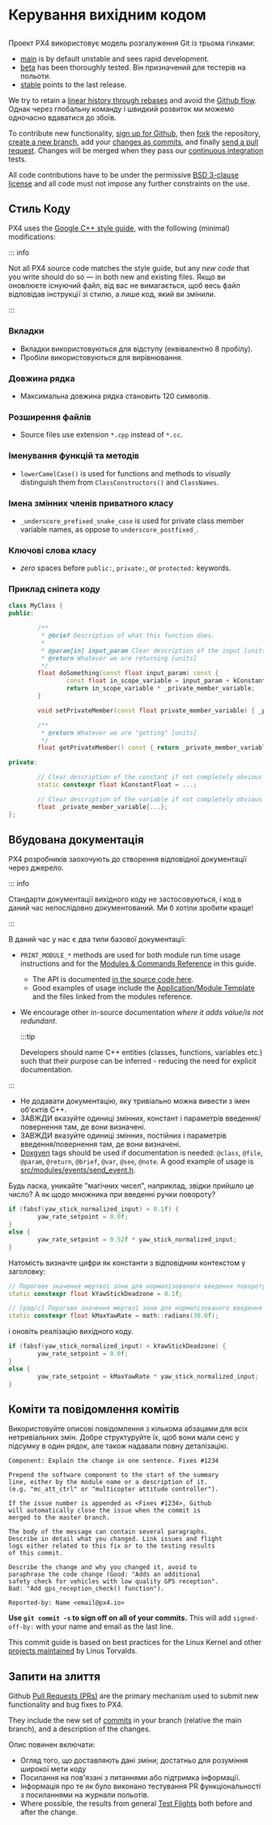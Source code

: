 # Керування вихідним кодом

##

Проект PX4 використовує модель розгалуження Git із трьома гілками:

- [main](https://github.com/PX4/PX4-Autopilot/tree/main) is by default unstable and sees rapid development.
- [beta](https://github.com/PX4/PX4-Autopilot/tree/beta) has been thoroughly tested. Він призначений для тестерів на польоти.
- [stable](https://github.com/PX4/PX4-Autopilot/tree/stable) points to the last release.

We try to retain a [linear history through rebases](https://www.atlassian.com/git/tutorials/rewriting-history) and avoid the [Github flow](https://docs.github.com/en/get-started/quickstart/github-flow).
Однак через глобальну команду і швидкий розвиток ми можемо одночасно вдаватися до збоїв.

To contribute new functionality, [sign up for Github](https://docs.github.com/en/get-started/signing-up-for-github/signing-up-for-a-new-github-account), then [fork](https://docs.github.com/en/get-started/quickstart/fork-a-repo) the repository, [create a new branch](https://docs.github.com/en/pull-requests/collaborating-with-pull-requests/proposing-changes-to-your-work-with-pull-requests/creating-and-deleting-branches-within-your-repository), add your [changes as commits](#commits-and-commit-messages), and finally [send a pull request](#pull-requests).
Changes will be merged when they pass our [continuous integration](https://en.wikipedia.org/wiki/Continuous_integration) tests.

All code contributions have to be under the permissive [BSD 3-clause license](https://opensource.org/license/BSD-3-Clause) and all code must not impose any further constraints on the use.

## Стиль Коду

PX4 uses the [Google C++ style guide](https://google.github.io/styleguide/cppguide.html), with the following (minimal) modifications:

::: info

Not all PX4 source code matches the style guide, but any _new code_ that you write should do so — in both new and existing files.
Якщо ви оновлюєте існуючий файл, від вас не вимагається, щоб весь файл відповідав інструкції зі стилю, а лише код, який ви змінили.

:::

### Вкладки

- Вкладки використовуються для відступу (еквівалентно 8 пробілу).
- Пробіли використовуються для вирівнювання.

### Довжина рядка

- Максимальна довжина рядка становить 120 символів.

### Розширення файлів

- Source files use extension `*.cpp` instead of `*.cc`.

### Іменування  функцій та методів

- `lowerCamelCase()` is used for functions and methods to _visually_ distinguish them from `ClassConstructors()` and `ClassNames`.

### Імена змінних членів приватного класу

- `_underscore_prefixed_snake_case` is used for private class member variable names, as oppose to `underscore_postfixed_`.

### Ключові слова класу

- _zero_ spaces before `public:`, `private:`, or `protected:` keywords.

### Приклад сніпета коду

```cpp
class MyClass {
public:

        /**
         * @brief Description of what this function does.
         *
         * @param[in] input_param Clear description of the input [units]
         * @return Whatever we are returning [units]
         */
        float doSomething(const float input_param) const {
                const float in_scope_variable = input_param + kConstantFloat;
                return in_scope_variable * _private_member_variable;
        }

        void setPrivateMember(const float private_member_variable) { _private_member_variable = private_member_variable; }

        /**
         * @return Whatever we are "getting" [units]
         */
        float getPrivateMember() const { return _private_member_variable; }

private:

        // Clear description of the constant if not completely obvious from the name [units]
        static constexpr float kConstantFloat = ...;

        // Clear description of the variable if not completely obvious from the name [units]
        float _private_member_variable{...};
};
```

## Вбудована документація

PX4 розробників заохочують до створення відповідної документації через джерело.

::: info

Стандарти документації вихідного коду не застосовуються, і код в даний час непослідовно документований.
Ми б хотіли зробити краще!

:::

В даний час у нас є два типи базової документації:

- `PRINT_MODULE_*` methods are used for both module run time usage instructions and for the [Modules & Commands Reference](../modules/modules_main.md) in this guide.
  - The API is documented [in the source code here](https://github.com/PX4/PX4-Autopilot/blob/v1.8.0/src/platforms/px4_module.h#L381).
  - Good examples of usage include the [Application/Module Template](../modules/module_template.md) and the files linked from the modules reference.
- We encourage other in-source documentation _where it adds value/is not redundant_.

  :::tip

  Developers should name C++ entities (classes, functions, variables etc.) such that their purpose can be inferred - reducing the need for explicit documentation.


:::

  - Не додавати документацію, яку тривіально можна вивести з імен об'єктів С++.
  - ЗАВЖДИ вказуйте одиниці змінних, констант і параметрів введення/повернення там, де вони визначені.
  - ЗАВЖДИ вказуйте одиниці змінних, постійних і параметрів введення/повернення там, де вони визначені.
  - [Doxgyen](https://www.doxygen.nl/) tags should be used if documentation is needed: `@class`, `@file`, `@param`, `@return`, `@brief`, `@var`, `@see`, `@note`.
    A good example of usage is [src/modules/events/send_event.h](https://github.com/PX4/PX4-Autopilot/blob/main/src/modules/events/send_event.h).

Будь ласка, уникайте "магічних чисел", наприклад, звідки прийшло це число? А як щодо множника при введенні ручки повороту?

```cpp
if (fabsf(yaw_stick_normalized_input) < 0.1f) {
        yaw_rate_setpoint = 0.0f;
}
else {
        yaw_rate_setpoint = 0.52f * yaw_stick_normalized_input;
}
```

Натомість визначте цифри як константи з відповідним контекстом у заголовку:

```cpp
// Порогове значення мертвої зони для нормалізованого введення повороту
static constexpr float kYawStickDeadzone = 0.1f;

// [рад/с] Порогове значення мертвої зони для нормалізованого введення повороту
static constexpr float kMaxYawRate = math::radians(30.0f);
```

і оновіть реалізацію вихідного коду.

```cpp
if (fabsf(yaw_stick_normalized_input) < kYawStickDeadzone) {
        yaw_rate_setpoint = 0.0f;
}
else {
        yaw_rate_setpoint = kMaxYawRate * yaw_stick_normalized_input;
}
```

## Коміти та повідомлення комітів

Використовуйте описові повідомлення з кількома абзацами для всіх нетривіальних змін.
Добре структуруйте їх, щоб вони мали сенс у підсумку в один рядок, але також надавали повну деталізацію.

```plain
Component: Explain the change in one sentence. Fixes #1234

Prepend the software component to the start of the summary
line, either by the module name or a description of it.
(e.g. "mc_att_ctrl" or "multicopter attitude controller").

If the issue number is appended as <Fixes #1234>, Github
will automatically close the issue when the commit is
merged to the master branch.

The body of the message can contain several paragraphs.
Describe in detail what you changed. Link issues and flight
logs either related to this fix or to the testing results
of this commit.

Describe the change and why you changed it, avoid to
paraphrase the code change (Good: "Adds an additional
safety check for vehicles with low quality GPS reception".
Bad: "Add gps_reception_check() function").

Reported-by: Name <email@px4.io>
```

**Use **`git commit -s`** to sign off on all of your commits.** This will add `signed-off-by:` with your name and email as the last line.

This commit guide is based on best practices for the Linux Kernel and other [projects maintained](https://github.com/torvalds/subsurface-for-dirk/blob/a48494d2fbed58c751e9b7e8fbff88582f9b2d02/README#L88-L115) by Linus Torvalds.

## Запити на злиття

Github [Pull Requests (PRs)](https://docs.github.com/en/pull-requests/collaborating-with-pull-requests/proposing-changes-to-your-work-with-pull-requests/about-pull-requests) are the primary mechanism used to submit new functionality and bug fixes to PX4.

They include the new set of [commits](#commits-and-commit-messages) in your branch (relative the main branch), and a description of the changes.

Опис повинен включати:

- Огляд того, що доставляють  дані зміни; достатньо для розуміння широкої мети коду
- Посилання на пов'язані з питаннями або підтримка інформації.
- Інформація про те як було виконано тестування PR функціональності з посиланнями на журнали польотів.
- Where possible, the results from general [Test Flights](../test_and_ci/test_flights.md) both before and after the change.
